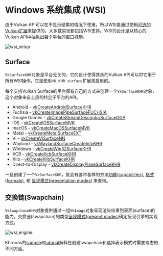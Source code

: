 # Windows 系统集成 (WSI)
由于Vulkan API可以在不显示结果的情况下使用，所以WSI是通过使用[可选的Vulkan扩展](https://www.khronos.org/registry/vulkan/specs/1.1-extensions/html/vkspec.html#wsi)来提供的。大多数实现都包括WSI支持。WSI的设计是从核心的Vulkan API中抽象出每个平台的窗口机制。

![wsi_setup](../images/wsi_setup.png)

## Surface
`VkSurfaceKHR`对象是平台无关的，它的设计使得其余的Vulkan API可以将它用于所有WSI操作。它是使用` VK_KHR_surface `扩展来启用的。

每个支持Vulkan Surface的平台都有自己的方式来创建一个`VkSurfaceKHR`对象，这个对象来自上层的特定于平台的API。

- Android - [vkCreateAndroidSurfaceKHR](https://www.khronos.org/registry/vulkan/specs/1.1-extensions/html/vkspec.html#vkCreateAndroidSurfaceKHR)
- Fuchsia - [vkCreateImagePipeSurfaceFUCHSIA](https://www.khronos.org/registry/vulkan/specs/1.1-extensions/html/vkspec.html#vkCreateImagePipeSurfaceFUCHSIA)
- Google Games - [vkCreateStreamDescriptorSurfaceGGP](https://www.khronos.org/registry/vulkan/specs/1.1-extensions/html/vkspec.html#vkCreateStreamDescriptorSurfaceGGP)
- iOS - [vkCreateIOSSurfaceMVK](https://www.khronos.org/registry/vulkan/specs/1.1-extensions/html/vkspec.html#vkCreateIOSSurfaceMVK)
- macOS - [vkCreateMacOSSurfaceMVK](https://www.khronos.org/registry/vulkan/specs/1.1-extensions/html/vkspec.html#vkCreateMacOSSurfaceMVK)
- Metal - [vkCreateMetalSurfaceEXT](https://www.khronos.org/registry/vulkan/specs/1.1-extensions/html/vkspec.html#vkCreateMetalSurfaceEXT)
- VI - [vkCreateViSurfaceNN](https://www.khronos.org/registry/vulkan/specs/1.1-extensions/html/vkspec.html#vkCreateViSurfaceNN)
- Wayland - [vkWaylandSurfaceCreateInfoKHR](https://www.khronos.org/registry/vulkan/specs/1.1-extensions/html/vkspec.html#vkWaylandSurfaceCreateInfoKHR)
- Windows - [vkCreateWin32SurfaceKHR](https://www.khronos.org/registry/vulkan/specs/1.1-extensions/html/vkspec.html#vkCreateWin32SurfaceKHR)
- XCB - [vkCreateXcbSurfaceKHR](https://www.khronos.org/registry/vulkan/specs/1.1-extensions/html/vkspec.html#vkCreateXcbSurfaceKHR)
- Xlib - [vkCreateXlibSurfaceKHR](https://www.khronos.org/registry/vulkan/specs/1.1-extensions/html/vkspec.html#vkCreateXlibSurfaceKHR)
- Direct-to-Display - [vkCreateDisplayPlaneSurfaceKHR](https://www.khronos.org/registry/vulkan/specs/1.1-extensions/html/vkspec.html#vkCreateDisplayPlaneSurfaceKHR)

一旦创建了一个`VkSurfaceKHR`，就会有各种各样的方法[功能(capabilities)](https://www.khronos.org/registry/vulkan/specs/1.1-extensions/html/vkspec.html#vkGetPhysicalDeviceSurfaceCapabilitiesKHR), [格式(formats)](https://www.khronos.org/registry/vulkan/specs/1.1-extensions/html/vkspec.html#vkGetPhysicalDeviceSurfaceFormatsKHR), 和 [呈现模式(presentation modes)](https://www.khronos.org/registry/vulkan/specs/1.1-extensions/html/vkspec.html#vkGetPhysicalDeviceSurfacePresentModesKHR) 来查询。

## 交换链(Swapchain)

`VkSwapchainKHR`对象提供通过一组`VkImage`对象呈现渲染结果到表面(surface)的能力。交换链(swapchain)的类型[呈现模式(present modes)](https://www.khronos.org/registry/vulkan/specs/1.1-extensions/html/vkspec.html#VkPresentModeKHR)确定呈现引擎的实现方式。

![wsi_engine](../images/wsi_engine.png)

Khronos的[sample](https://github.com/KhronosGroup/Vulkan-Samples/tree/master/samples/performance/swapchain_images)和[tutorial](https://github.com/KhronosGroup/Vulkan-Samples/blob/master/samples/performance/swapchain_images/swapchain_images_tutorial.md)解释在创建swapchain和选择表示模式时需要考虑的不同方面。

